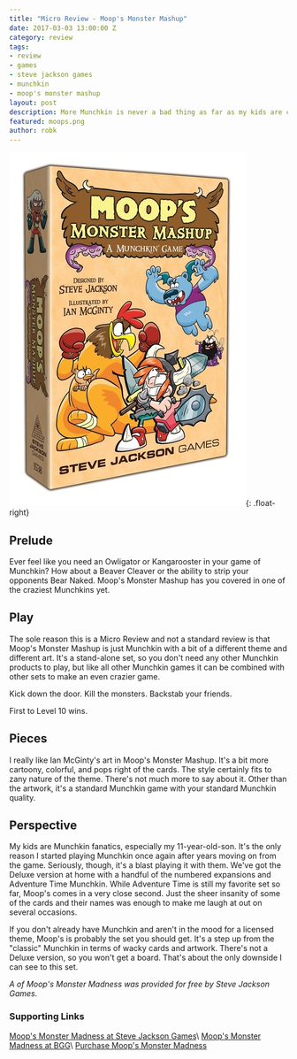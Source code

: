 ```yaml
---
title: "Micro Review - Moop's Monster Mashup"
date: 2017-03-03 13:00:00 Z
category: review
tags:
- review
- games
- steve jackson games
- munchkin
- moop's monster mashup
layout: post
description: More Munchkin is never a bad thing as far as my kids are concerned. Moop's Monster Mashup give them just that, in a zany way.
featured: moops.png
author: robk
---
```


![Moop's Monster Mashup](/images/munchkin/moop.jpg){: .float-right}
<h2>Prelude</h2>

Ever feel like you need an Owligator or Kangarooster in your game of Munchkin? How about a Beaver Cleaver or the ability to strip your opponents Bear Naked. Moop's Monster Mashup has you covered in one of the craziest Munchkins yet.

<h2>Play</h2>

The sole reason this is a Micro Review and not a standard review is that Moop's Monster Mashup is just Munchkin with a bit of a different theme and different art. It's a stand-alone set, so you don't need any other Munchkin products to play, but like all other Munchkin games it can be combined with other sets to make an even crazier game.

Kick down the door. Kill the monsters. Backstab your friends.

First to Level 10 wins.

<h2>Pieces</h2>

I really like Ian McGinty's art in Moop's Monster Mashup. It's a bit more cartoony, colorful, and pops right of the cards. The style certainly fits to zany nature of the theme. There's not much more to say about it. Other than the artwork, it's a standard Munchkin game with your standard Munchkin quality.

<h2>Perspective</h2>

My kids are Munchkin fanatics, especially my 11-year-old-son. It's the only reason I started playing Munchkin once again after years moving on from the game. Seriously, though, it's a blast playing it with them. We've got the Deluxe version at home with a handful of the numbered expansions and Adventure Time Munchkin. While Adventure Time is still my favorite set so far, Moop's comes in a very close second. Just the sheer insanity of some of the cards and their names was enough to make me laugh at out on several occasions.

If you don't already have Munchkin and aren't in the mood for a licensed theme, Moop's is probably the set you should get. It's a step up from the "classic" Munchkin in terms of wacky cards and artwork. There's not a Deluxe version, so you won't get a board. That's about the only downside I can see to this set.

*A of Moop's Monster Madness was provided for free by Steve Jackson Games.*

<h3>Supporting Links</h3>

[Moop's Monster Madness at Steve Jackson Games](http://www.worldofmunchkin.com/moopsmashup/)\\
[Moop's Monster Madness at BGG](https://boardgamegeek.com/boardgame/197414/moops-monster-mashup)\\
[Purchase Moop's Monster Madness](http://www.warehouse23.com/products/SJG1544)
